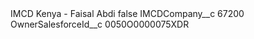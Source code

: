<?xml version="1.0" encoding="UTF-8"?>
<CustomMetadata xmlns="http://soap.sforce.com/2006/04/metadata" xmlns:xsi="http://www.w3.org/2001/XMLSchema-instance" xmlns:xsd="http://www.w3.org/2001/XMLSchema">
    <label>IMCD Kenya - Faisal Abdi</label>
    <protected>false</protected>
    <values>
        <field>IMCDCompany__c</field>
        <value xsi:type="xsd:string">67200</value>
    </values>
    <values>
        <field>OwnerSalesforceId__c</field>
        <value xsi:type="xsd:string">0050O0000075XDR</value>
    </values>
</CustomMetadata>
